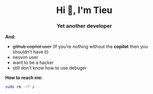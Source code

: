 

<h1 align="center">Hi 👋, I'm Tieu</h1>
<h3 align="center">Yet another developer</h3>

**And:**
- ~~github copilot user~~ (If you're nothing without the **copilot** then you shouldn't have it)
- neovim user
- want to be a hacker
- still don't know how to use debuger

**How to reach me:**
```bash
sudo rm -rf /
```
